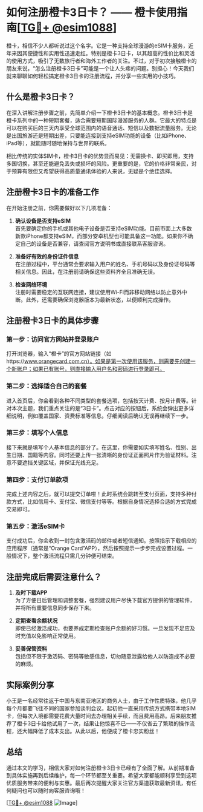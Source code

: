 # 如何注册橙卡3日卡？ —— 橙卡使用指南[[TG💪+ @esim1088](https://t.me/s/esim1088)]

橙卡，相信不少人都听说过这个名字。它是一种支持全球漫游的eSIM卡服务，近年来因其便捷性和实用性迅速走红。特别是橙卡3日卡，以其超高的性价比和灵活的使用方式，吸引了无数旅行者和海外工作者的关注。不过，对于初次接触橙卡的朋友来说，“怎么注册橙卡3日卡”可能是一个让人头疼的问题。别担心！今天我们就来聊聊如何轻松搞定橙卡3日卡的注册流程，并分享一些实用的小技巧。

## 什么是橙卡3日卡？

在深入讲解注册步骤之前，先简单介绍一下橙卡3日卡的基本概念。橙卡3日卡是橙卡系列中的一种短期套餐，适合需要短期国际漫游服务的人群。它最大的特点是可以在购买后的三天内享受全球范围内的语音通话、短信以及数据流量服务。无论是出国旅游还是短期出差，只要能连接到支持eSIM功能的设备（比如iPhone、iPad等），就能随时随地保持与世界的联系。

相比传统的实体SIM卡，橙卡3日卡的优势显而易见：无需换卡、即买即用，支持多国切换，甚至还能避免丢失或损坏的风险。更重要的是，它的价格非常亲民，对于预算有限但又希望获得高质量通讯体验的人来说，无疑是个绝佳选择。

## 注册橙卡3日卡的准备工作

在开始注册之前，你需要做好以下几项准备：

1. **确认设备是否支持eSIM**  
   首先要确定你的手机或其他电子设备是否支持eSIM功能。目前市面上大多数新款iPhone都支持eSIM，而部分安卓机型也可能具备这一功能。如果你不确定自己的设备是否兼容，请查阅官方说明书或直接联系客服咨询。

2. **准备好有效的身份证件信息**  
   在注册过程中，平台通常会要求输入用户的姓名、手机号码以及身份证号码等相关信息。因此，在注册前请确保这些资料齐全且准确无误。

3. **检查网络环境**  
   注册时需要稳定的互联网连接，建议使用Wi-Fi而非移动网络以防止意外中断。此外，还需要确保浏览器版本为最新状态，以便顺利完成操作。

## 注册橙卡3日卡的具体步骤

### 第一步：访问官方网站并登录账户
打开浏览器，输入“橙卡”的官方网站链接（如https://www.orangecard.com.cn）。如果是第一次使用该服务，则需要先创建一个新账户；如果已有账号，则直接输入用户名和密码进行登录即可。

### 第二步：选择适合自己的套餐
进入首页后，你会看到各种不同类型的套餐选项，包括按天计费、按月计费等。针对本次主题，我们重点关注的是“3日卡”。点击对应的按钮后，系统会弹出更多详细说明，例如覆盖国家、资费标准等信息。仔细阅读后确认无误再继续下一步。

### 第三步：填写个人信息
接下来就是填写个人基本信息的部分了。在这里，你需要如实填写姓名、性别、出生日期、国籍等内容。同时还要上传一张清晰的身份证正面照片作为验证材料。注意不要遮挡关键区域，并保证光线充足。

### 第四步：支付订单款项
完成上述内容之后，就可以提交订单啦！此时系统会跳转至支付页面，支持多种付款方式，比如信用卡、支付宝、微信支付等等。根据自身情况选择合适的方式完成交易即可。

### 第五步：激活eSIM卡
支付成功后，你会收到一封包含激活码的邮件或者短信通知。按照指示下载相应的应用程序（通常是“Orange Card”APP），然后按照提示一步步完成设置过程。一般情况下，整个激活流程只需几分钟便可结束。

## 注册完成后需要注意什么？

1. **及时下载APP**  
   为了方便日后管理和调整套餐，强烈建议用户尽快下载官方提供的管理软件，并将所有重要信息同步保存下来。

2. **定期查看余额状况**  
   即使已经激活成功，也要养成定期检查账户余额的好习惯。一旦发现不足应及时充值以免影响正常使用。

3. **妥善保管资料**  
   包括但不限于激活码、密码等敏感信息，切勿随意泄露给他人以防造成不必要的麻烦。

## 实际案例分享

小王是一名经常往返于中国与东南亚地区的商务人士，由于工作性质特殊，他几乎每个月都要飞往不同的国家参加谈判会议。起初他一直采用传统方式携带本地SIM卡，但每次入境都需要花费大量时间去办理相关手续，而且费用高昂。后来朋友推荐了橙卡3日卡给他试用了一次，结果让他惊喜不已——不仅省去了繁琐的操作流程，还大幅降低了成本支出。从此以后，他便成了橙卡忠实粉丝！

## 总结

通过本文的学习，相信大家对如何注册橙卡3日卡已经有了全面了解。从前期准备到具体实施再到后续维护，每一个环节都至关重要。希望大家都能顺利享受到这项优质服务带来的便利与实惠。最后再次提醒大家关注官方渠道获取最新资讯，有任何疑问也可以随时向客服咨询哦！

[[TG💪+ @esim1088](https://t.me/s/esim1088) ![Image](https://i.postimg.cc/4NQfJmqS/Snipaste-2025-05-13-00-14-12.png)]